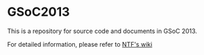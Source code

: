 GSoC2013
========

This is a repository for source code and documents in GSoC 2013.

For detailed information, please refer to [NTF's wiki](http://wiki.nwtime.org/GSoC/GSoC2013NewTimestampAndAPI)
